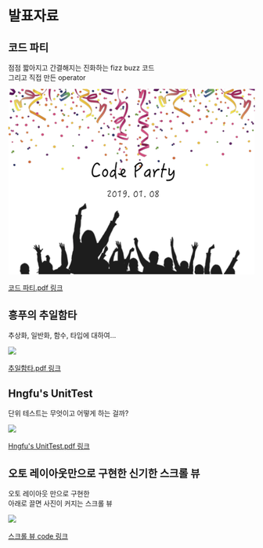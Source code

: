 # 발표자료

## 코드 파티

점점 짧아지고 간결해지는 진화하는 fizz buzz 코드  
그리고 직접 만든 operator

<img width="600" src="images/CodeParty.png">

[코드 파티.pdf 링크](https://github.com/hngfu/presentation/blob/master/asset/%EC%BD%94%EB%93%9C%ED%8C%8C%ED%8B%B0%202019-01-08.pdf)

## 흥푸의 추일함타

추상화, 일반화, 함수, 타입에 대하여...

<img width="600" src="images/흥푸의 추일함타.png">

[추일함타.pdf 링크](https://github.com/hngfu/presentation/blob/master/asset/%ED%9D%A5%ED%91%B8%EC%9D%98%20%EC%B6%94%EC%9D%BC%ED%95%A8%ED%83%80%20ver.2.pdf)

## Hngfu's UnitTest

단위 테스트는 무엇이고 어떻게 하는 걸까?

<img width="600" src="images/Hngfu's UnitTest.png">

[Hngfu's UnitTest.pdf 링크](https://github.com/hngfu/presentation/blob/master/asset/Hngfu's%20UnitTest.pdf)

## 오토 레이아웃만으로 구현한 신기한 스크롤 뷰

오토 레이아웃 만으로 구현한  
아래로 끌면 사진이 커지는 스크롤 뷰

<img width="400" src="images/autoLayout.gif">

[스크롤 뷰 code 링크](https://github.com/hngfu/presentation/tree/master/asset/FirstLayout)
